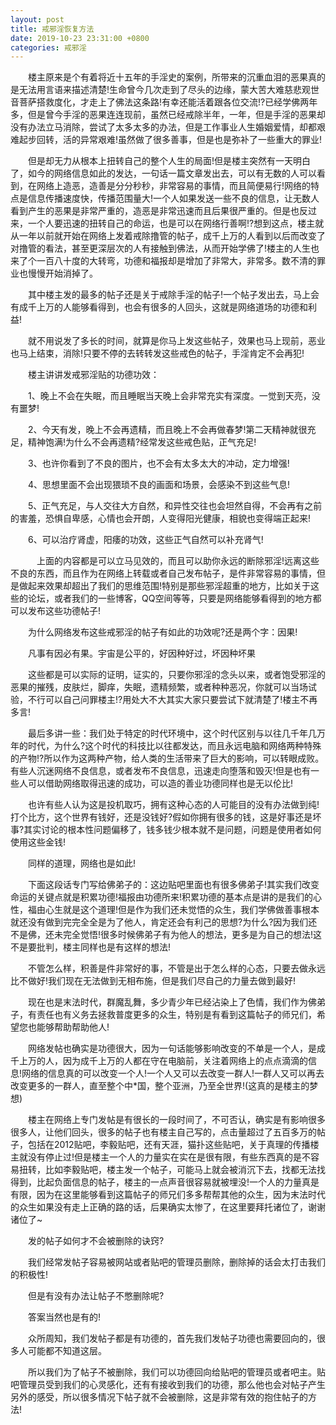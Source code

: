 ```yaml
---
layout: post
title: 戒邪淫恢复方法
date: 2019-10-23 23:31:00 +0800
categories: 戒邪淫
---
```


　　楼主原来是个有着将近十五年的手淫史的案例，所带来的沉重血泪的恶果真的是无法用言语来描述清楚!生命曾今几次走到了尽头的边缘，蒙大苦大难慈悲观世音菩萨搭救度化，才走上了佛法这条路!有幸还能活着跟各位交流!?已经学佛两年多，但是曾今手淫的恶果连连现前，虽然已经戒除半年，一年，但是手淫的恶果却没有办法立马消除，尝试了太多太多的办法，但是工作事业人生婚姻爱情，却都艰难起步回转，活的异常艰难!虽然做了很多善事，但是也是弥补了一些重大的罪业!
　　但是却无力从根本上扭转自己的整个人生的局面!但是楼主突然有一天明白了，如今的网络信息如此的发达，一句话一篇文章发出去，可以有无数的人可以看到，在网络上造恶，造善是分分秒秒，非常容易的事情，而且简便易行!网络的特点是信息传播速度快，传播范围量大!一个人如果发送一些不良的信息，让无数人看到产生的恶果是非常严重的，造恶是非常迅速而且后果很严重的。但是也反过来，一个人要迅速的扭转自己的命运，也是可以在网络行善啊!?想到这点，楼主就从一年以前就开始在网络上发着戒除撸管的帖子，成千上万的人看到以后而改变了对撸管的看法，甚至更深层次的人有接触到佛法，从而开始学佛了!楼主的人生也来了个一百八十度的大转弯，功德和福报却是增加了非常大，非常多。数不清的罪业也慢慢开始消掉了。
　　其中楼主发的最多的帖子还是关于戒除手淫的帖子!一个帖子发出去，马上会有成千上万的人能够看得到，也会有很多的人回头，这就是网络道场的功德和利益!
　　就不用说发了多长的时间，就算是你马上发这些帖子，效果也马上现前，恶业也马上结束，消除!只要不停的去转转发这些戒色的帖子，手淫肯定不会再犯!
　　楼主讲讲发戒邪淫贴的功德功效：
　　1、晚上不会在失眠，而且睡眠当天晚上会非常充实有深度。一觉到天亮，没有噩梦!
　　2、今天有发，晚上不会再遗精，而且晚上不会再做春梦!第二天精神就很充足，精神饱满!为什么不会再遗精?经常发这些戒色贴，正气充足!
　　3、也许你看到了不良的图片，也不会有太多太大的冲动，定力增强!
　　4、思想里面不会出现猥琐不良的画面和场景，会感染不到这些气息!
　　5、正气充足，与人交往大方自然，和异性交往也会坦然自得，不会再有之前的害羞，恐惧自卑感，心情也会开朗，人变得阳光健康，相貌也变得端正起来!
　　6、可以治疗肾虚，阳痿的功效，这些正气自然可以补充肾气!
　　　上面的内容都是可以立马见效的，而且可以助你永远的断除邪淫!远离这些不良的东西，而且作为在网络上转载或者自己发布帖子，是件非常容易的事情，但是做起来效果却超出了我们的思维范围!特别是那些邪淫超重的地方，比如关于这些的论坛，或者我们的一些博客，QQ空间等等，只要是网络能够看得到的地方都可以发布这些功德帖子!
　　为什么网络发布这些戒邪淫的帖子有如此的功效呢?还是两个字：因果!
　　凡事有因必有果。宇宙是公平的，好因种好过，坏因种坏果
　　这些都是可以实际的证明，证实的，只要你邪淫的念头以来，或者饱受邪淫的恶果的摧残，皮肤烂，脚痒，失眠，遗精频繁，或者种种恶况，你就可以当场试验，不行可以自己问罪楼主!?用处大不大其实大家只要尝试下就清楚了!楼主不再多言!
　　最后多讲一些：我们处于特定的时代环境中，这个时代区别与以往几千年几万年的时代，为什么?这个时代的科技比以往都发达，而且永远电脑和网络两种特殊的产物!?所以作为这两种产物，给人类的生活带来了巨大的影响，可以转眼成败。有些人沉迷网络不良信息，或者发布不良信息，迅速走向堕落和毁灭!但是也有一些人可以借助网络取得迅速的成功，可以造的善业功德同样也是无以伦比!
　　也许有些人认为这是投机取巧，拥有这种心态的人可能目的没有办法做到纯!打个比方，这个世界有钱好，还是没钱好?假如你拥有很多的钱，这是好事还是坏事?其实讨论的根本性问题偏移了，钱多钱少根本就不是问题，问题是使用者如何使用这些金钱!
　　同样的道理，网络也是如此!
　　下面这段话专门写给佛弟子的：这边贴吧里面也有很多佛弟子!其实我们改变命运的关键点就是积累功德!福报由功德所来!积累功德的基本点是讲的是我们的心性，福由心生就是这个道理!但是作为我们还未觉悟的众生，我们学佛做善事根本就还没有做到完完全全是为了他人，肯定还会有利己的思想?为什么?因为我们还不是佛，还未完全觉悟!很多时候佛弟子有为他人的想法，更多是为自己的想法!这不是要批判，楼主同样也是有这样的想法!
　　不管怎么样，积善是件非常好的事，不管是出于怎么样的心态，只要去做永远比不做好!我们现在无法做到无相布施，但是我们尽自己的力量去做到最好!
　　现在也是末法时代，群魔乱舞，多少青少年已经沾染上了色情，我们作为佛弟子，有责任也有义务去拯救普度更多的众生，特别是有看到这篇帖子的师兄们，希望您也能够帮助帮助他人!
　　网络发帖也确实是功德很大，因为一句话能够影响改变的不单是一个人，是成千上万的人，因为成千上万的人都在守在电脑前，关注着网络上的点点滴滴的信息!网络的信息真的可以改变一个人!一个人又可以去改变一群人!一群人又可以再去改变更多的一群人，直至整个中*国，整个亚洲，乃至全世界!(这真的是楼主的梦想)
　　楼主在网络上专门发帖是有很长的一段时间了，不可否认，确实是有影响很多很多人，让他们回头，很多的帖子也有楼主自己写的，点击量超过了五百多万的帖子，包括在2012贴吧，李毅贴吧，还有天涯，猫扑这些贴吧，关于真理的传播楼主就没有停止过!但是楼主一个人的力量实在实在是很有限，有些东西真的是不容易扭转，比如李毅贴吧，楼主发一个帖子，可能马上就会被消沉下去，找都无法找得到，比起负面信息的帖子，楼主的一点声音很容易就被埋没!一个人的力量真是有限，因为在这里能够看到这篇帖子的师兄们多多帮帮其他的众生，因为末法时代的众生如果没有走上正确的路的话，后果确实太惨了，在这里要拜托诸位了，谢谢诸位了~
　　发的帖子如何才不会被删除的诀窍?
　　我们经常发帖子容易被网站或者贴吧的管理员删除，删除掉的话会太打击我们的积极性!
　　但是有没有办法让帖子不憋删除呢?
　　答案当然也是有的!
　　众所周知，我们发帖子都是有功德的，首先我们发帖子功德也需要回向的，很多人可能都不知道这层。
　　所以我们为了帖子不被删除，我们可以功德回向给贴吧的管理员或者吧主。贴吧管理员受到我们的心灵感化，还有有接收到我们的功德，那么他也会对帖子产生另外的感受，所以很多情况下帖子就不会被删除，这是非常有效的抱住帖子的方法!